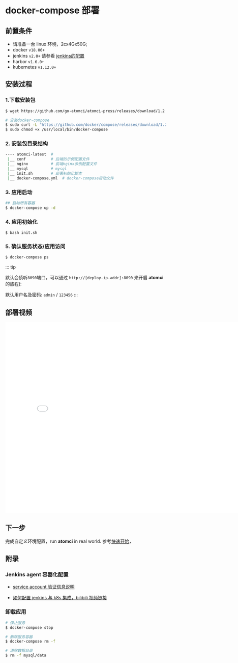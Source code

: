 # docker-compose 部署

## 前置条件

- 请准备一台 linux 环境，2cx4Gx50G;
- docker `v18.06+`
- jenkins `v2.0+` 请参看 [jenkins的配置](../guide/02.jenkins-requirements.html)
- harbor `v1.6.0+`
- kubernetes `v1.12.0+`
## 安装过程

### 1.下载安装包

```bash
$ wget https://github.com/go-atomci/atomci-press/releases/download/1.2.0/atomci-latest-docker-compose.tgz
```

```sh
# 安装docker-compose
$ sudo curl -L "https://github.com/docker/compose/releases/download/1.24.1/docker-compose-$(uname -s)-$(uname -m)" -o /usr/local/bin/docker-compose
$ sudo chmod +x /usr/local/bin/docker-compose
```

### 2. 安装包目录结构

```sh
---- atomci-latest  #
 |__ conf           # 后端的示例配置文件
 |__ nginx          # 前端nginx示例配置文件
 |__ mysql          # mysql
 |__ init.sh        # 部署初始化脚本
 |__ docker-compose.yml  # docker-compose启动文件
```

### 3. 应用启动

```sh
## 启动所有容器
$ docker-compose up -d
```

### 4. 应用初始化

```
$ bash init.sh
```

### 5. 确认服务状态/应用访问

```sh
$ docker-compose ps
```

::: tip

默认会侦听`8090`端口，可以通过 `http://[deploy-ip-addr]:8090` 来开启 **atomci** 的旅程(:

默认用户名及密码: `admin` / `123456`
:::

## 部署视频

<iframe src="//player.bilibili.com/player.html?aid=547966151&cid=407287108&page=1" scrolling="no" width="800px" height="600px" border="0" frameborder="no" framespacing="0" allowfullscreen="true"></iframe>

## 下一步

完成自定义环境配置，run **atomci** in real world. 参考[快速开始](/guide/01quickstart.html)，

## 附录

### Jenkins agent 容器化配置

- [service account 验证信息说明](https://github.com/warm-native/docs/tree/master/topic002/deploy)

- [如何配置 jenkins 与 k8s 集成，bilibili 视频链接](https://www.bilibili.com/video/BV1A5411V7zm/)

### 卸载应用

```sh
# 停止服务
$ docker-compose stop

# 删除服务容器
$ docker-compose rm -f

# 清除数据目录
$ rm -f mysql/data
```
